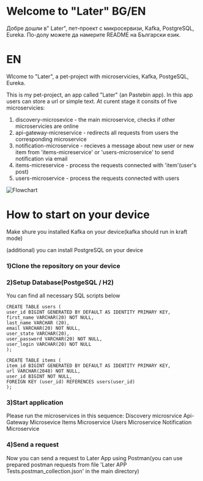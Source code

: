 # Welcome to "Later" BG/EN
Добре дошли в" Later", пет-проект с микросервизи, Kafka, PostgreSQL, Eureka.
По-долу можете да намерите README на Български език.

# EN
Wlcome to "Later", a pet-project with microservicies, Kafka, PostgeSQL, Eureka.

This is my pet-project, an app called "Later" (an Pastebin app). In this app users can store a url or simple text. At
curent stage it consits of five microservicies: 


1. discovery-microsevice - the main microservice, checks if other microservicies are online
2. api-gateway-micreservice - redirects all requests from users the corresponding microservice
3. notification-microservice - recieves a message about new user or new item from 'items-micreservice' or 'users-microservice' to send notification via email
4. items-micreservice - process the requests connected with 'item'(user's post)
5. users-microservice - process the requests connected with users

![Flowchart](https://github.com/user-attachments/assets/f0626e0d-2943-42bc-9182-0ad97a31c85e)

# How to start on your device

Make shure you installed Kafka on your device(kafka should run in kraft mode)

(additional) you can install PostgreSQL on your device

### 1)Clone the repository on your device

### 2)Setup Database(PostgeSQL / H2)
You can find all necessary SQL scripts below
```
CREATE TABLE users (
user_id BIGINT GENERATED BY DEFAULT AS IDENTITY PRIMARY KEY,
first_name VARCHAR(20) NOT NULL,
last_name VARCHAR (20),
email VARCHAR(20) NOT NULL,
user_state VARCHAR(20),
user_password VARCHAR(20) NOT NULL,
user_login VARCHAR(20) NOT NULL
);
```
```
CREATE TABLE items (
item_id BIGINT GENERATED BY DEFAULT AS IDENTITY PRIMARY KEY,
url VARCHAR(2048) NOT NULL,
user_id BIGINT NOT NULL,
FOREIGN KEY (user_id) REFERENCES users(user_id)
);
```

### 3)Start application
Please run the microservices in this sequence:
Discovery microsrvice
Api-Gateway Microsevice
Items Microservice
Users Microservice
Notification Microservice

### 4)Send a request
Now you can send a request to Later App using Postman(you can use prepared postman requests from file 'Later APP Tests.postman_collection.json' in the main directory)

